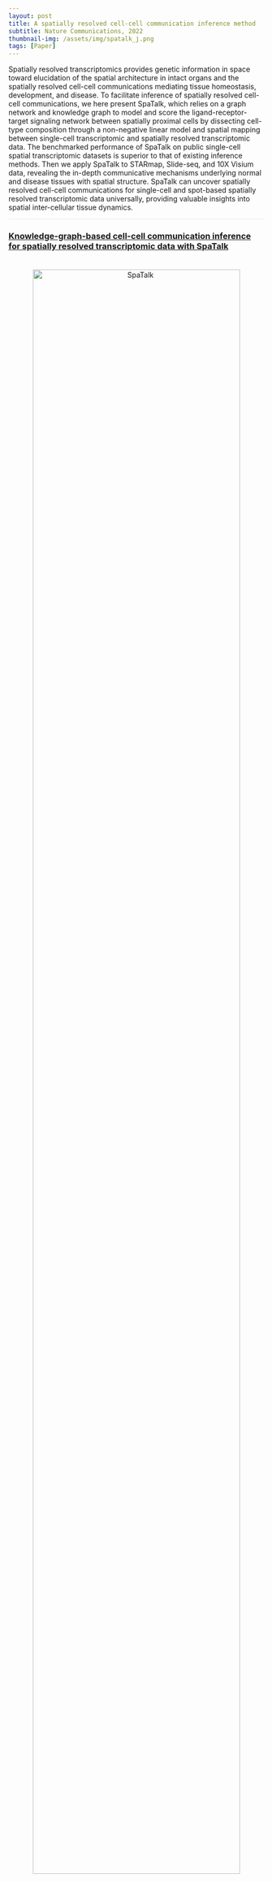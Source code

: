 ```yaml
---
layout: post
title: A spatially resolved cell-cell communication inference method
subtitle: Nature Communications, 2022
thumbnail-img: /assets/img/spatalk_j.png
tags: [Paper]
---
```


Spatially resolved transcriptomics provides genetic information in space toward elucidation of the spatial architecture in intact organs and the spatially resolved cell-cell communications mediating tissue homeostasis, development, and disease. To facilitate inference of spatially resolved cell-cell communications, we here present SpaTalk, which relies on a graph network and knowledge graph to model and score the ligand-receptor-target signaling network between spatially proximal cells by dissecting cell-type composition through a non-negative linear model and spatial mapping between single-cell transcriptomic and spatially resolved transcriptomic data. The benchmarked performance of SpaTalk on public single-cell spatial transcriptomic datasets is superior to that of existing inference methods. Then we apply SpaTalk to STARmap, Slide-seq, and 10X Visium data, revealing the in-depth communicative mechanisms underlying normal and disease tissues with spatial structure. SpaTalk can uncover spatially resolved cell-cell communications for single-cell and spot-based spatially resolved transcriptomic data universally, providing valuable insights into spatial inter-cellular tissue dynamics.

<hr style="max-width:100%;height:1px;background:#eaeaea;border:none;">

<h3><a href="https://doi.org/10.1038/s41467-022-32111-8">Knowledge-graph-based cell-cell communication inference for spatially resolved transcriptomic data with SpaTalk</a></h3>
<div style="text-align: center;padding-top: 20px;padding-bottom: 20px;">
  <a href="https://doi.org/10.1038/s41467-022-32111-8">
  <img src="https://raw.githubusercontent.com/ZJUFanLab/SpaTalk/refs/heads/main/img/SpaTalk.png" alt="SpaTalk" style="width: 90%; height: auto;transition: transform 0.3s ease;" onmouseover="this.style.transform='scale(1.05)'" onmouseout="this.style.transform='scale(1)'" />
  </a>
</div>

<hr style="max-width:100%;height:1px;background:#eaeaea;border:none;">

<h3><a href="https://github.com/ZJUFanLab/SpaTalk">URL</a></h3>
<div>
<a href="https://github.com/ZJUFanLab/SpaTalk">https://github.com/ZJUFanLab/SpaTalk</a>
</div>

<h3><a href="https://doi.org/10.1038/s41467-022-32111-8">Publication</a></h3>
<div>
<a href="https://doi.org/10.1038/s41467-022-32111-8">https://doi.org/10.1038/s41467-022-32111-8</a>
</div>
